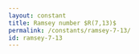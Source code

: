 ```yaml
---
layout: constant
title: Ramsey number $R(7,13)$
permalink: /constants/ramsey-7-13/
id: ramsey-7-13
---
```

